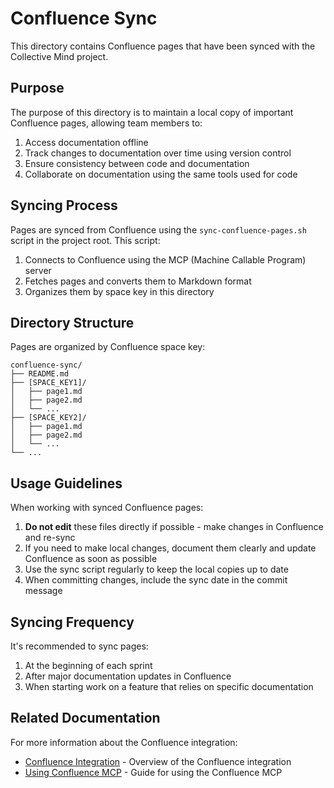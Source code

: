 # Confluence Sync

This directory contains Confluence pages that have been synced with the Collective Mind project.

## Purpose

The purpose of this directory is to maintain a local copy of important Confluence pages, allowing team members to:

1. Access documentation offline
2. Track changes to documentation over time using version control
3. Ensure consistency between code and documentation
4. Collaborate on documentation using the same tools used for code

## Syncing Process

Pages are synced from Confluence using the `sync-confluence-pages.sh` script in the project root. This script:

1. Connects to Confluence using the MCP (Machine Callable Program) server
2. Fetches pages and converts them to Markdown format
3. Organizes them by space key in this directory

## Directory Structure

Pages are organized by Confluence space key:

```
confluence-sync/
├── README.md
├── [SPACE_KEY1]/
│   ├── page1.md
│   ├── page2.md
│   └── ...
├── [SPACE_KEY2]/
│   ├── page1.md
│   ├── page2.md
│   └── ...
└── ...
```

## Usage Guidelines

When working with synced Confluence pages:

1. **Do not edit** these files directly if possible - make changes in Confluence and re-sync
2. If you need to make local changes, document them clearly and update Confluence as soon as possible
3. Use the sync script regularly to keep the local copies up to date
4. When committing changes, include the sync date in the commit message

## Syncing Frequency

It's recommended to sync pages:

1. At the beginning of each sprint
2. After major documentation updates in Confluence
3. When starting work on a feature that relies on specific documentation

## Related Documentation

For more information about the Confluence integration:

- [Confluence Integration](../confluence-integration/README.md) - Overview of the Confluence integration
- [Using Confluence MCP](../process/integrations/using-confluence-mcp.md) - Guide for using the Confluence MCP 